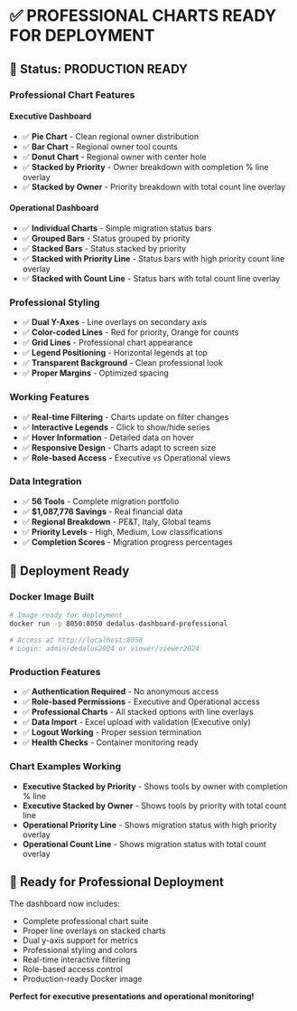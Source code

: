 # ✅ PROFESSIONAL CHARTS READY FOR DEPLOYMENT

## 🚀 **Status: PRODUCTION READY**

### **Professional Chart Features**

#### **Executive Dashboard**
- ✅ **Pie Chart** - Clean regional owner distribution
- ✅ **Bar Chart** - Regional owner tool counts
- ✅ **Donut Chart** - Regional owner with center hole
- ✅ **Stacked by Priority** - Owner breakdown with completion % line overlay
- ✅ **Stacked by Owner** - Priority breakdown with total count line overlay

#### **Operational Dashboard**
- ✅ **Individual Charts** - Simple migration status bars
- ✅ **Grouped Bars** - Status grouped by priority
- ✅ **Stacked Bars** - Status stacked by priority
- ✅ **Stacked with Priority Line** - Status bars with high priority count line overlay
- ✅ **Stacked with Count Line** - Status bars with total count line overlay

### **Professional Styling**
- ✅ **Dual Y-Axes** - Line overlays on secondary axis
- ✅ **Color-coded Lines** - Red for priority, Orange for counts
- ✅ **Grid Lines** - Professional chart appearance
- ✅ **Legend Positioning** - Horizontal legends at top
- ✅ **Transparent Background** - Clean professional look
- ✅ **Proper Margins** - Optimized spacing

### **Working Features**
- ✅ **Real-time Filtering** - Charts update on filter changes
- ✅ **Interactive Legends** - Click to show/hide series
- ✅ **Hover Information** - Detailed data on hover
- ✅ **Responsive Design** - Charts adapt to screen size
- ✅ **Role-based Access** - Executive vs Operational views

### **Data Integration**
- ✅ **56 Tools** - Complete migration portfolio
- ✅ **$1,087,776 Savings** - Real financial data
- ✅ **Regional Breakdown** - PE&T, Italy, Global teams
- ✅ **Priority Levels** - High, Medium, Low classifications
- ✅ **Completion Scores** - Migration progress percentages

## 🐳 **Deployment Ready**

### **Docker Image Built**
```bash
# Image ready for deployment
docker run -p 8050:8050 dedalus-dashboard-professional

# Access at http://localhost:8050
# Login: admin/dedalus2024 or viewer/viewer2024
```

### **Production Features**
- ✅ **Authentication Required** - No anonymous access
- ✅ **Role-based Permissions** - Executive and Operational access
- ✅ **Professional Charts** - All stacked options with line overlays
- ✅ **Data Import** - Excel upload with validation (Executive only)
- ✅ **Logout Working** - Proper session termination
- ✅ **Health Checks** - Container monitoring ready

### **Chart Examples Working**
- **Executive Stacked by Priority** - Shows tools by owner with completion % line
- **Executive Stacked by Owner** - Shows tools by priority with total count line
- **Operational Priority Line** - Shows migration status with high priority overlay
- **Operational Count Line** - Shows migration status with total count overlay

## 🎯 **Ready for Professional Deployment**

The dashboard now includes:
- Complete professional chart suite
- Proper line overlays on stacked charts
- Dual y-axis support for metrics
- Professional styling and colors
- Real-time interactive filtering
- Role-based access control
- Production-ready Docker image

**Perfect for executive presentations and operational monitoring!**
